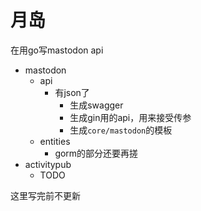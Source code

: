 # 月岛

在用go写mastodon api

- mastodon
  - api
    - 有json了
      - 生成swagger
      - 生成gin用的api，用来接受传参
      - 生成`core/mastodon`的模板
  - entities
    - gorm的部分还要再搓
- activitypub
  - TODO

这里写完前不更新